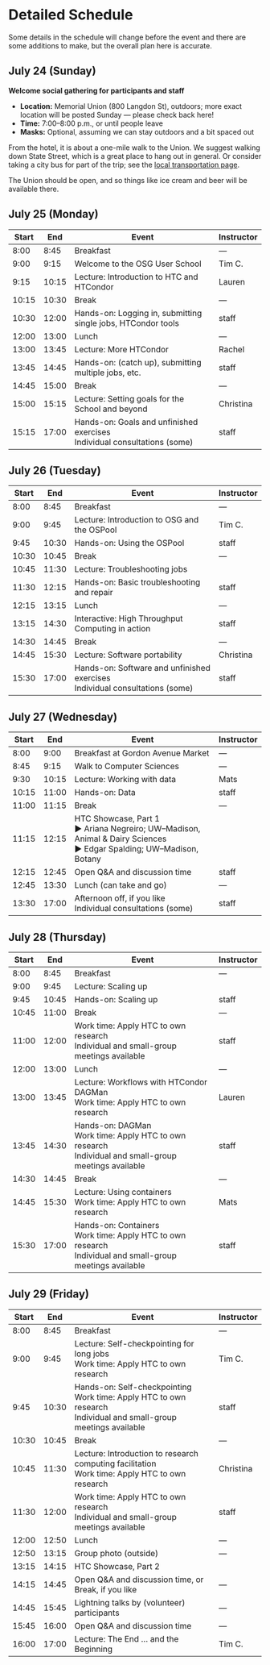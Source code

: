 # Detailed Schedule

Some details in the schedule will change before the event and there are some additions to make,
but the overall plan here is accurate.

## July 24 (Sunday)

**Welcome social gathering for participants and staff**

*   **Location:** Memorial Union (800 Langdon St), outdoors;
    more exact location will be posted Sunday&nbsp;&mdash; please check back here!
*   **Time:** 7:00&ndash;8:00 p.m., or until people leave
*   **Masks:** Optional, assuming we can stay outdoors and a bit spaced out

From the hotel, it is about a one-mile walk to the Union.
We suggest walking down State Street, which is a great place to hang out in general.
Or consider taking a city bus for part of the trip; see the [local transportation page](logistics/local-transportation.md).

The Union should be open, and so things like ice cream and beer will be available there.

## July 25 (Monday)

<table>
  <thead>
    <tr>
        <th>Start</th>
        <th>End</th>
        <th>Event</th>
        <th>Instructor</th>
    </tr>
  </thead>
  <tbody>
    <tr>
        <td>8:00</td>
        <td>8:45</td>
        <td>Breakfast</td>
        <td>—</td>
    </tr>
    <tr>
        <td>9:00</td>
        <td>9:15</td>
        <td>Welcome to the OSG User School</td>
        <td>Tim C.</td>
    </tr>
    <tr>
        <td>9:15</td>
        <td>10:15</td>
        <td><span class="before-dot text-light-blue">Lecture: Introduction to HTC and HTCondor</span></td>
        <td>Lauren</td>
    </tr>
    <tr>
        <td>10:15</td>
        <td>10:30</td>
        <td>Break</td>
        <td>—</td>
    </tr>
    <tr>
        <td>10:30</td>
        <td>12:00</td>
        <td><span class="before-dot text-pink">Hands-on: Logging in, submitting single jobs, HTCondor tools</span></td>
        <td>staff</td>
    </tr>
    <tr>
        <td>12:00</td>
        <td>13:00</td>
        <td>Lunch</td>
        <td>—</td>
    </tr>
    <tr>
        <td>13:00</td>
        <td>13:45</td>
        <td><span class="before-dot text-light-blue">Lecture: More HTCondor</span></td>
        <td>Rachel</td>
    </tr>
    <tr>
        <td>13:45</td>
        <td>14:45</td>
        <td><span class="before-dot text-pink">Hands-on: (catch up), submitting multiple jobs, etc.</span></td>
        <td>staff</td>
    </tr>
    <tr>
        <td>14:45</td>
        <td>15:00</td>
        <td>Break</td>
        <td>—</td>
    </tr>
    <tr>
        <td>15:00</td>
        <td>15:15</td>
        <td><span class="before-dot text-light-blue">Lecture: Setting goals for the School and beyond</span></td>
        <td>Christina</td>
    </tr>
    <tr>
        <td>15:15</td>
        <td>17:00</td>
        <td>
            <span class="before-dot text-pink">Hands-on: Goals and unfinished exercises</span> 
            <br> 
            <span class="before-dot text-black">Individual consultations (some)</span>
        </td>
        <td>staff</td>
    </tr>
    </tbody>
</table>

## July 26 (Tuesday)

<table>
    <thead>
    <tr>
        <th>Start</th>
        <th>End</th>
        <th>Event</th>
        <th>Instructor</th>
    </tr>
    </thead>
    <tbody>
    <tr>
        <td>8:00</td>
        <td>8:45</td>
        <td>Breakfast</td>
        <td>—</td>
    </tr>
    <tr>
        <td>9:00</td>
        <td>9:45</td>
        <td><span class="before-dot text-light-blue">Lecture: Introduction to OSG and the OSPool</span></td>
        <td>Tim C.</td>
    </tr>
    <tr>
        <td>9:45</td>
        <td>10:30</td>
        <td><span class="before-dot text-pink">Hands-on: Using the OSPool</span></td>
        <td>staff</td>
    </tr>
    <tr>
        <td>10:30</td>
        <td>10:45</td>
        <td>Break</td>
        <td>—</td>
    </tr>
    <tr>
        <td>10:45</td>
        <td>11:30</td>
        <td><span class="before-dot text-light-blue">Lecture: Troubleshooting jobs</span></td>
        <td></td>
    </tr>
    <tr>
        <td>11:30</td>
        <td>12:15</td>
        <td><span class="before-dot text-pink">Hands-on: Basic troubleshooting and repair</span></td>
        <td>staff</td>
    </tr>
    <tr>
        <td>12:15</td>
        <td>13:15</td>
        <td>Lunch</td>
        <td>—</td>
    </tr>
    <tr>
        <td>13:15</td>
        <td>14:30</td>
        <td><span class="before-dot text-blue">Interactive: High Throughput Computing in action</span></td>
        <td>staff</td>
    </tr>
    <tr>
        <td>14:30</td>
        <td>14:45</td>
        <td>Break</td>
        <td>—</td>
    </tr>
    <tr>
        <td>14:45</td>
        <td>15:30</td>
        <td><span class="before-dot text-light-blue">Lecture: Software portability</span></td>
        <td>Christina</td>
    </tr>
    <tr>
        <td>15:30</td>
        <td>17:00</td>
        <td>
            <span class="before-dot text-pink">Hands-on: Software and unfinished exercises</span>
            <br> 
            <span class="before-dot text-black">Individual consultations (some)</span>
        </td>
        <td>staff</td>
    </tr>
    </tbody>
</table>

## July 27 (Wednesday)

<table>
    <thead>
    <tr>
        <th>Start</th>
        <th>End</th>
        <th>Event</th>
        <th>Instructor</th>
    </tr>
    </thead>
    <tbody>
    <tr>
        <td>8:00</td>
        <td>9:00</td>
        <td>Breakfast at Gordon Avenue Market</td>
        <td>—</td>
    </tr>
    <tr>
        <td>8:45</td>
        <td>9:15</td>
        <td>Walk to Computer Sciences</td>
        <td>—</td>
    </tr>
    <tr>
        <td>9:30</td>
        <td>10:15</td>
        <td><span class="before-dot text-light-blue">Lecture: Working with data</span></td>
        <td>Mats</td>
    </tr>
    <tr>
        <td>10:15</td>
        <td>11:00</td>
        <td><span class="before-dot text-pink">Hands-on: Data</span></td>
        <td>staff</td>
    </tr>
    <tr>
        <td>11:00</td>
        <td>11:15</td>
        <td>Break</td>
        <td>—</td>
    </tr>
    <tr>
        <td>11:15</td>
        <td>12:15</td>
        <td>
          HTC Showcase, Part 1
          <br>
          &#9654; Ariana Negreiro; UW–Madison, Animal &amp; Dairy Sciences
          <br>
          &#9654; Edgar Spalding; UW–Madison, Botany
        </td>
        <td></td>
    </tr>
    <tr>
        <td>12:15</td>
        <td>12:45</td>
        <td>Open Q&amp;A and discussion time</td>
        <td>staff</td>
    </tr>
    <tr>
        <td>12:45</td>
        <td>13:30</td>
        <td>Lunch (can take and go)</td>
        <td>—</td>
    </tr>
    <tr>
        <td>13:30</td>
        <td>17:00</td>
        <td>
            Afternoon off, if you like <br> 
            <span class="before-dot text-black">Individual consultations (some)</span>
        </td>
        <td>staff</td>
    </tr>
    </tbody>
</table>

## July 28 (Thursday)

<table>
    <thead>
    <tr>
        <th>Start</th>
        <th>End</th>
        <th>Event</th>
        <th>Instructor</th>
    </tr>
    </thead>
    <tbody>
    <tr>
        <td>8:00</td>
        <td>8:45</td>
        <td>Breakfast</td>
        <td>—</td>
    </tr>
    <tr>
        <td>9:00</td>
        <td>9:45</td>
        <td><span class="before-dot text-light-blue">Lecture: Scaling up</span></td>
        <td></td>
    </tr>
    <tr>
        <td>9:45</td>
        <td>10:45</td>
        <td><span class="before-dot text-pink">Hands-on: Scaling up</span></td>
        <td>staff</td>
    </tr>
    <tr>
        <td>10:45</td>
        <td>11:00</td>
        <td>Break</td>
        <td>—</td>
    </tr>
    <tr>
        <td>11:00</td>
        <td>12:00</td>
        <td><span class="before-dot text-light-orange">Work time: Apply HTC to own research</span> <br> Individual and small-group meetings available</td>
        <td>staff</td>
    </tr>
    <tr>
        <td>12:00</td>
        <td>13:00</td>
        <td>Lunch</td>
        <td>—</td>
    </tr>
    <tr>
        <td>13:00</td>
        <td>13:45</td>
        <td>
            <span class="before-dot text-light-blue">Lecture: Workflows with HTCondor DAGMan </span><br>
            <span class="before-dot text-light-orange">Work time: Apply HTC to own research</span>
        </td>
        <td>Lauren</td>
    </tr>
    <tr>
        <td>13:45</td>
        <td>14:30</td>
        <td>
            <span class="before-dot text-pink">Hands-on: DAGMan</span> <br>
            <span class="before-dot text-light-orange">Work time: Apply HTC to own research</span> <br>
            <span class="before-dot text-black">Individual and small-group meetings available </span>
        </td>
        <td>staff</td>
    </tr>
    <tr>
        <td>14:30</td>
        <td>14:45</td>
        <td>Break</td>
        <td>—</td>
    </tr>
    <tr>
        <td>14:45</td>
        <td>15:30</td>
        <td>
            <span class="before-dot text-light-blue">Lecture: Using containers</span> <br> 
            <span class="before-dot text-light-orange">Work time: Apply HTC to own research</span>
        </td>
        <td>Mats</td>
    </tr>
    <tr>
        <td>15:30</td>
        <td>17:00</td>
        <td>
            <span class="before-dot text-pink">Hands-on: Containers</span> <br> 
            <span class="before-dot text-light-orange">Work time: Apply HTC to own research</span> <br>
            <span class="before-dot text-black">Individual and small-group meetings available</span>
        </td>
        <td>staff</td>
    </tr>
    </tbody>
</table>

## July 29 (Friday)

<table>
    <thead>
    <tr>
        <th>Start</th>
        <th>End</th>
        <th>Event</th>
        <th>Instructor</th>
    </tr>
    </thead>
    <tbody>
    <tr>
        <td>8:00</td>
        <td>8:45</td>
        <td>Breakfast</td>
        <td>—</td>
    </tr>
    <tr>
        <td>9:00</td>
        <td>9:45</td>
        <td>
            <span class="before-dot text-light-blue">Lecture: Self-checkpointing for long jobs</span> <br>
            <span class="before-dot text-light-orange">Work time: Apply HTC to own research</span>
        </td>
        <td>Tim C.</td>
    </tr>
    <tr>
        <td>9:45</td>
        <td>10:30</td>
        <td>
            <span class="before-dot text-pink">Hands-on: Self-checkpointing</span> <br>
            <span class="before-dot text-light-orange">Work time: Apply HTC to own research</span> <br>
            <span class="before-dot text-black">Individual and small-group meetings available</span>
        </td>
        <td>staff</td>
    </tr>
    <tr>
        <td>10:30</td>
        <td>10:45</td>
        <td>Break</td>
        <td>—</td>
    </tr>
    <tr>
        <td>10:45</td>
        <td>11:30</td>
        <td>
            <span class="before-dot text-light-blue">Lecture: Introduction to research computing facilitation</span> <br>
            <span class="before-dot text-light-orange">Work time: Apply HTC to own research</span>
        </td>
        <td>Christina</td>
    </tr>
    <tr>
        <td>11:30</td>
        <td>12:00</td>
        <td>
            <span class="before-dot text-light-orange">Work time: Apply HTC to own research </span><br>
            <span class="before-dot text-black">Individual and small-group meetings available</span>
        </td>
        <td>staff</td>
    </tr>
    <tr>
        <td>12:00</td>
        <td>12:50</td>
        <td>Lunch</td>
        <td>—</td>
    </tr>
    <tr>
        <td>12:50</td>
        <td>13:15</td>
        <td>Group photo (outside)</td>
        <td>—</td>
    </tr>
    <tr>
        <td>13:15</td>
        <td>14:15</td>
        <td>HTC Showcase, Part 2</td>
        <td></td>
    </tr>
    <tr>
        <td>14:15</td>
        <td>14:45</td>
        <td>Open Q&amp;A and discussion time, or<br>Break, if you like</td>
        <td>—</td>
    </tr>
    <tr>
        <td>14:45</td>
        <td>15:45</td>
        <td>Lightning talks by (volunteer) participants</td>
        <td>—</td>
    </tr>
    <tr>
        <td>15:45</td>
        <td>16:00</td>
        <td>Open Q&amp;A and discussion time</td>
        <td>—</td>
    </tr>
    <tr>
        <td>16:00</td>
        <td>17:00</td>
        <td><span class="before-dot text-light-blue">Lecture: The End &hellip; and the Beginning</span></td>
        <td>Tim C.</td>
    </tr>
  </tbody>
</table>
